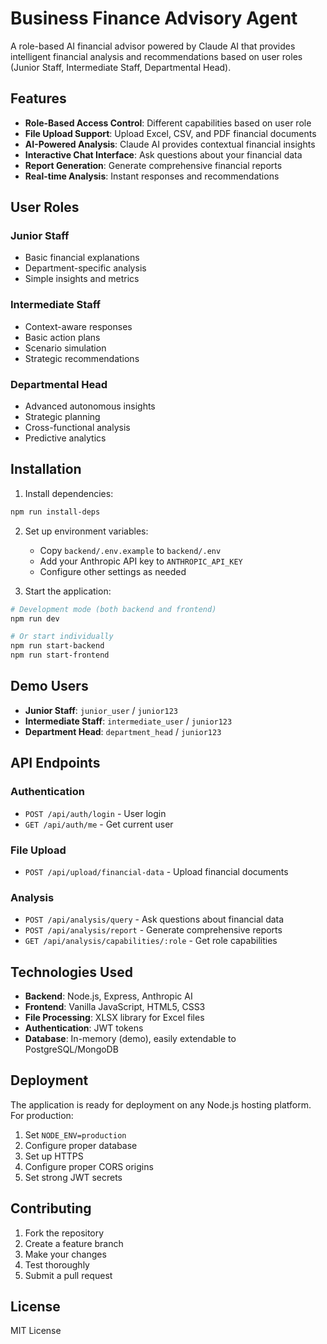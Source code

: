 # Business Finance Advisory Agent

A role-based AI financial advisor powered by Claude AI that provides intelligent financial analysis and recommendations based on user roles (Junior Staff, Intermediate Staff, Departmental Head).

## Features

- **Role-Based Access Control**: Different capabilities based on user role
- **File Upload Support**: Upload Excel, CSV, and PDF financial documents
- **AI-Powered Analysis**: Claude AI provides contextual financial insights
- **Interactive Chat Interface**: Ask questions about your financial data
- **Report Generation**: Generate comprehensive financial reports
- **Real-time Analysis**: Instant responses and recommendations

## User Roles

### Junior Staff
- Basic financial explanations
- Department-specific analysis
- Simple insights and metrics

### Intermediate Staff
- Context-aware responses
- Basic action plans
- Scenario simulation
- Strategic recommendations

### Departmental Head
- Advanced autonomous insights
- Strategic planning
- Cross-functional analysis
- Predictive analytics

## Installation

1. Install dependencies:
```bash
npm run install-deps
```

2. Set up environment variables:
   - Copy `backend/.env.example` to `backend/.env`
   - Add your Anthropic API key to `ANTHROPIC_API_KEY`
   - Configure other settings as needed

3. Start the application:
```bash
# Development mode (both backend and frontend)
npm run dev

# Or start individually
npm run start-backend
npm run start-frontend
```

## Demo Users

- **Junior Staff**: `junior_user` / `junior123`
- **Intermediate Staff**: `intermediate_user` / `junior123`
- **Department Head**: `department_head` / `junior123`

## API Endpoints

### Authentication
- `POST /api/auth/login` - User login
- `GET /api/auth/me` - Get current user

### File Upload
- `POST /api/upload/financial-data` - Upload financial documents

### Analysis
- `POST /api/analysis/query` - Ask questions about financial data
- `POST /api/analysis/report` - Generate comprehensive reports
- `GET /api/analysis/capabilities/:role` - Get role capabilities

## Technologies Used

- **Backend**: Node.js, Express, Anthropic AI
- **Frontend**: Vanilla JavaScript, HTML5, CSS3
- **File Processing**: XLSX library for Excel files
- **Authentication**: JWT tokens
- **Database**: In-memory (demo), easily extendable to PostgreSQL/MongoDB

## Deployment

The application is ready for deployment on any Node.js hosting platform. For production:

1. Set `NODE_ENV=production`
2. Configure proper database
3. Set up HTTPS
4. Configure proper CORS origins
5. Set strong JWT secrets

## Contributing

1. Fork the repository
2. Create a feature branch
3. Make your changes
4. Test thoroughly
5. Submit a pull request

## License

MIT License